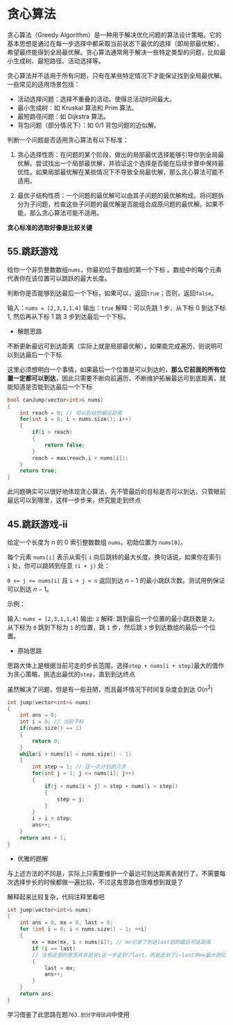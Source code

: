# 贪心算法

贪心算法（Greedy Algorithm）是一种用于解决优化问题的算法设计策略。它的基本思想是通过在每一步选择中都采取当前状态下最优的选择（即局部最优解），希望最终能得到全局最优解。贪心算法通常用于解决一些特定类型的问题，比如最小生成树、最短路径、活动选择等。

贪心算法并不适用于所有问题，只有在某些特定情况下才能保证找到全局最优解。一些常见的适用场景包括：

* 活动选择问题：选择不重叠的活动，使得总活动时间最大。
* 最小生成树：如 Kruskal 算法和 Prim 算法。
* 最短路径问题：如 Dijkstra 算法。
* 背包问题（部分情况下）：如 0/1 背包问题的近似解。

判断一个问题是否适用贪心算法有以下标准：

1. 贪心选择性质：在问题的某个阶段，做出的局部最优选择能够引导你到全局最优解。尝试找出一个局部最优解，并验证这个选择是否能在后续步骤中保持最优性。如果局部最优解在某些情况下不导致全局最优解，那么贪心算法可能不适用。

2. 最优子结构性质：一个问题的最优解可以由其子问题的最优解构成。将问题拆分为子问题，检查这些子问题的最优解是否能组合成原问题的最优解。如果不能，那么贪心算法可能不适用。

**贪心标准的选取好像是比较关键**

## 55.跳跃游戏

给你一个非负整数数组`nums`，你最初位于数组的第一个下标 。数组中的每个元素代表你在该位置可以跳跃的最大长度。

判断你是否能够到达最后一个下标，如果可以，返回`true`；否则，返回`false`。

输入：`nums = [2,3,1,1,4]`
输出：`true`
解释：可以先跳 1 步，从下标 0 到达下标 1, 然后再从下标 1 跳 3 步到达最后一个下标。

* 解题思路

不断更新最远可到达距离（实际上就是局部最优解），如果能完成遍历，则说明可以到达最后一个下标

这里必须想明白一个事情，如果最后一个位置是可以到达的，**那么它前面的所有位置一定都可以到达**，因此只需要不断向前遍历，不断维护拓展最远可到底距离，就能知道是否能到达最后一个下标

```cpp
bool canJump(vector<int>& nums) 
{
    int reach = 0; // 可以到达的最远距离
    for(int i = 0; i < nums.size(); i++)
    {
        if(i > reach)
        {
            return false;
        }
        reach = max(reach,i + nums[i]);
    }
    return true;
}
```

此问题确实可以很好地体现贪心算法，先不管最后的目标是否可以到达，只管眼前最远可以到哪里，这样一步步来，终究能走到终点

## 45.跳跃游戏-ii

给定一个长度为 $n$ 的 $0$ 索引整数数组 `nums`。初始位置为 `nums[0]`。

每个元素 `nums[i]` 表示从索引 `i` 向后跳转的最大长度。换句话说，如果你在索引 `i` 处，你可以跳转到任意 `(i + j)` 处：

`0 <= j <= nums[i]` 且
`i + j < n`
返回到达 $n - 1$ 的最小跳跃次数。测试用例保证可以到达 $n - 1$。


示例：

输入: `nums = [2,3,1,1,4]`
输出: `2`
解释: 跳到最后一个位置的最小跳跃数是 `2`。
     从下标为 `0` 跳到下标为 `1` 的位置，跳 `1` 步，然后跳 `3` 步到达数组的最后一个位置。

* 原始思路

思路大体上是根据当前可走的步长范围，选择`step + nums[i + step]`最大的值作为贪心策略，挑选出最优的`step`，直到到达终点

虽然解决了问题，但是有一些丑陋，而且最坏情况下时间复杂度会到达 $O(n^2)$
```cpp
int jump(vector<int>& nums) 
{
    int ans = 0;
    int i = 0; // 当前下标
    if(nums.size() == 1)
    {
        return 0;
    }
    while(i + nums[i] < nums.size() - 1)
    {
        int step = 1; // 这一次计划跳几步
        for(int j = 1; j <= nums[i]; j++)
        {
            if(j + nums[i + j] > step + nums[i + step])
            {
                step = j;
            }
        }
        i = i + step;
        ans++;
    }
    return ans + 1;
}
```

* 优雅的题解

与上述方法的不同是，实际上只需要维护一个最远可到达距离表就行了，不需要每次选择步长的时候都做一遍比较，不过这鬼思路也很难想到就是了

解释起来比较复杂，代码注释里看吧
```cpp
int jump(vector<int>& nums) 
{
    int ans = 0, mx = 0, last = 0;
    for (int i = 0; i < nums.size() - 1; ++i) 
    {
        mx = max(mx, i + nums[i]); // mx记录了到达last前的最远可达距离
        if (i == last) 
        // 注意这里的意思并非是说i这一步走到了last，而是走到了i~last中mx最大的位置
        {
            last = mx;
            ans++;        
        }
    }
    return ans;
}
```
学习借鉴了此思路在题`763.划分字母区间`中使用